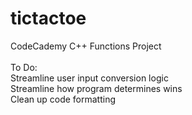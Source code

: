 # tictactoe
CodeCademy C++ Functions Project  
<br/>To Do:  
Streamline user input conversion logic  
Streamline how program determines wins  
Clean up code formatting

